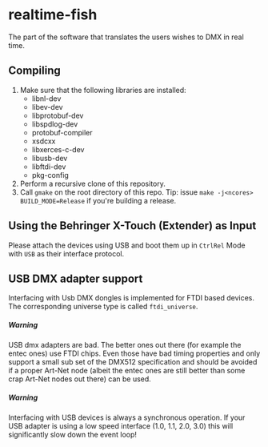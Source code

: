 # realtime-fish
The part of the software that translates the users wishes to DMX in real time.

## Compiling
1. Make sure that the following libraries are installed:
	* libnl-dev
	* libev-dev
	* libprotobuf-dev
	* libspdlog-dev
	* protobuf-compiler
	* xsdcxx
	* libxerces-c-dev
	* libusb-dev
	* libftdi-dev
	* pkg-config
2. Perform a recursive clone of this repository.
3. Call `gmake` on the root directory of this repo. Tip: issue `make -j<ncores> BUILD_MODE=Release`
if you're building a release.

## Using the Behringer X-Touch (Extender) as Input
Please attach the devices using USB and boot them up in `CtrlRel` Mode with `USB` as their
interface protocol.

## USB DMX adapter support
Interfacing with Usb DMX dongles is implemented for FTDI based devices. The corresponding
universe type is called `ftdi_universe`.

##### Warning
USB dmx adapters are bad. The better ones out there (for example the entec ones) use FTDI chips.
Even those have bad timing properties and only support a small sub set of the DMX512 specification
and should be avoided if a proper Art-Net node (albeit the entec ones are still better than some
crap Art-Net nodes out there) can be used.

##### Warning
Interfacing with USB devices is always a synchronous operation. If your USB adapter is using
a low speed interface (1.0, 1.1, 2.0, 3.0) this will significantly slow down the event loop!

